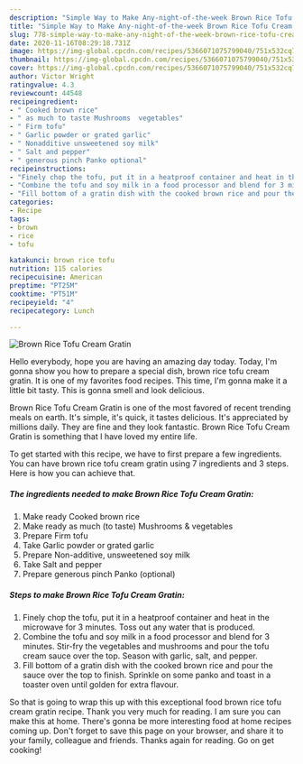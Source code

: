 ```yaml
---
description: "Simple Way to Make Any-night-of-the-week Brown Rice Tofu Cream Gratin"
title: "Simple Way to Make Any-night-of-the-week Brown Rice Tofu Cream Gratin"
slug: 778-simple-way-to-make-any-night-of-the-week-brown-rice-tofu-cream-gratin
date: 2020-11-16T08:29:18.731Z
image: https://img-global.cpcdn.com/recipes/5366071075799040/751x532cq70/brown-rice-tofu-cream-gratin-recipe-main-photo.jpg
thumbnail: https://img-global.cpcdn.com/recipes/5366071075799040/751x532cq70/brown-rice-tofu-cream-gratin-recipe-main-photo.jpg
cover: https://img-global.cpcdn.com/recipes/5366071075799040/751x532cq70/brown-rice-tofu-cream-gratin-recipe-main-photo.jpg
author: Victor Wright
ratingvalue: 4.3
reviewcount: 44548
recipeingredient:
- " Cooked brown rice"
- " as much to taste Mushrooms  vegetables"
- " Firm tofu"
- " Garlic powder or grated garlic"
- " Nonadditive unsweetened soy milk"
- " Salt and pepper"
- " generous pinch Panko optional"
recipeinstructions:
- "Finely chop the tofu, put it in a heatproof container and heat in the microwave for 3 minutes. Toss out any water that is produced."
- "Combine the tofu and soy milk in a food processor and blend for 3 minutes. Stir-fry the vegetables and mushrooms and pour the tofu cream sauce over the top. Season with garlic, salt, and pepper."
- "Fill bottom of a gratin dish with the cooked brown rice and pour the sauce over the top to finish. Sprinkle on some panko and toast in a toaster oven until golden for extra flavour."
categories:
- Recipe
tags:
- brown
- rice
- tofu

katakunci: brown rice tofu 
nutrition: 115 calories
recipecuisine: American
preptime: "PT25M"
cooktime: "PT51M"
recipeyield: "4"
recipecategory: Lunch

---
```



![Brown Rice Tofu Cream Gratin](https://img-global.cpcdn.com/recipes/5366071075799040/751x532cq70/brown-rice-tofu-cream-gratin-recipe-main-photo.jpg)

Hello everybody, hope you are having an amazing day today. Today, I'm gonna show you how to prepare a special dish, brown rice tofu cream gratin. It is one of my favorites food recipes. This time, I'm gonna make it a little bit tasty. This is gonna smell and look delicious.



Brown Rice Tofu Cream Gratin is one of the most favored of recent trending meals on earth. It's simple, it's quick, it tastes delicious. It's appreciated by millions daily. They are fine and they look fantastic. Brown Rice Tofu Cream Gratin is something that I have loved my entire life.


To get started with this recipe, we have to first prepare a few ingredients. You can have brown rice tofu cream gratin using 7 ingredients and 3 steps. Here is how you can achieve that.

<!--inarticleads1-->

##### The ingredients needed to make Brown Rice Tofu Cream Gratin:

1. Make ready  Cooked brown rice
1. Make ready  as much (to taste) Mushrooms &amp; vegetables
1. Prepare  Firm tofu
1. Take  Garlic powder or grated garlic
1. Prepare  Non-additive, unsweetened soy milk
1. Take  Salt and pepper
1. Prepare  generous pinch Panko (optional)




<!--inarticleads2-->

##### Steps to make Brown Rice Tofu Cream Gratin:

1. Finely chop the tofu, put it in a heatproof container and heat in the microwave for 3 minutes. Toss out any water that is produced.
1. Combine the tofu and soy milk in a food processor and blend for 3 minutes. Stir-fry the vegetables and mushrooms and pour the tofu cream sauce over the top. Season with garlic, salt, and pepper.
1. Fill bottom of a gratin dish with the cooked brown rice and pour the sauce over the top to finish. Sprinkle on some panko and toast in a toaster oven until golden for extra flavour.




So that is going to wrap this up with this exceptional food brown rice tofu cream gratin recipe. Thank you very much for reading. I am sure you can make this at home. There's gonna be more interesting food at home recipes coming up. Don't forget to save this page on your browser, and share it to your family, colleague and friends. Thanks again for reading. Go on get cooking!

